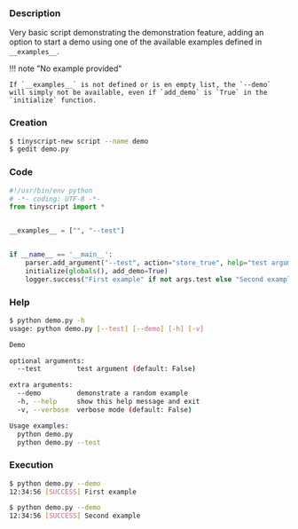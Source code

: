### Description

Very basic script demonstrating the demonstration feature, adding an option to start a demo using one of the available examples defined in `__examples__`.

!!! note "No example provided"

    If `__examples__` is not defined or is en empty list, the `--demo` will simply not be available, even if `add_demo` is `True` in the `initialize` function.

### Creation

```sh
$ tinyscript-new script --name demo
$ gedit demo.py

```

### Code

```python hl_lines="6 11"
#!/usr/bin/env python
# -*- coding: UTF-8 -*-
from tinyscript import *


__examples__ = ["", "--test"]


if __name__ == '__main__':
    parser.add_argument("--test", action="store_true", help="test argument")
    initialize(globals(), add_demo=True)
    logger.success("First example" if not args.test else "Second example")
```

### Help

```sh hl_lines="10"
$ python demo.py -h
usage: python demo.py [--test] [--demo] [-h] [-v]

Demo

optional arguments:
  --test         test argument (default: False)

extra arguments:
  --demo         demonstrate a random example
  -h, --help     show this help message and exit
  -v, --verbose  verbose mode (default: False)

Usage examples:
  python demo.py 
  python demo.py --test

```

### Execution

```sh hl_lines="1 2"
$ python demo.py --demo
12:34:56 [SUCCESS] First example
```

```sh hl_lines="1 2"
$ python demo.py --demo
12:34:56 [SUCCESS] Second example
```

